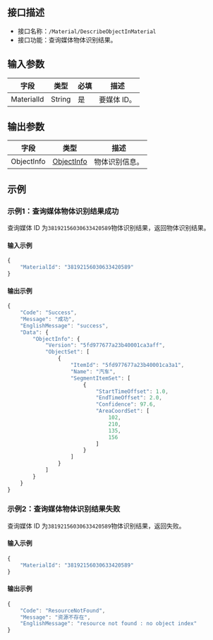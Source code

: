 <!-- 注意：本文档由 gen_client_api_from_core.sh 脚本自动生成，如有修改需求，请阅读 readme.md -->
## 接口描述
- 接口名称：`/Material/DescribeObjectInMaterial`
- 接口功能：查询媒体物体识别结果。





## 输入参数

字段 | 类型 | 必填 | 描述
------- | ------- | ------- | -------
MaterialId | String | 是 | 要媒体 ID。 


## 输出参数

字段 | 类型 | 描述
------- | ------- | -------
ObjectInfo | [ObjectInfo](https://cloud.tencent.com/document/product/1156/51421#ObjectInfo) | 物体识别信息。


## 示例
### 示例1：查询媒体物体识别结果成功
查询媒体 ID 为`38192156030633420589`物体识别结果，返回物体识别结果。

#### 输入示例
```javascript
{
    "MaterialId": "38192156030633420589"
}
```


#### 输出示例
```javascript
{
    "Code": "Success",
    "Message": "成功",
    "EnglishMessage": "success",
    "Data": {
        "ObjectInfo": {
            "Version": "5fd977677a23b40001ca3aff",
            "ObjectSet": [
                {
                    "ItemId": "5fd977677a23b40001ca3a1",
                    "Name": "汽车",
                    "SegmentItemSet": [
                        {
                            "StartTimeOffset": 1.0,
                            "EndTimeOffset": 2.0,
                            "Confidence": 97.6,
                            "AreaCoordSet": [
                                102,
                                210,
                                135,
                                156
                            ]
                        }
                    ]
                }
            ]
        }
    }
}
```
### 示例2：查询媒体物体识别结果失败
查询媒体 ID 为`38192156030633420589`物体识别结果，返回失败。

#### 输入示例
```javascript
{
    "MaterialId": "38192156030633420589"
}
```


#### 输出示例
```javascript
{
    "Code": "ResourceNotFound",
    "Message": "资源不存在",
    "EnglishMessage": "resource not found : no object index"
}
```

